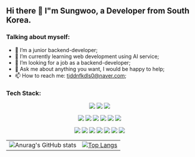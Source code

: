 ## Hi there 👋 I"m Sungwoo, a Developer from South Korea.

### Talking about myself:
- 🔭 I’m a junior backend-developer;
- 🌱 I’m currently learning web development using AI service;
- 🤔 I’m looking for a job as a backend-developer;
- 💬 Ask me about anything you want, I would be happy to help;
- 📫 How to reach me: tjddnfkdls0@naver.com;

### Tech Stack:
<p align="center">
<img src="https://img.shields.io/badge/python-3776AB?style=for-the-badge&logo=python&logoColor=white"/>
<img src="https://img.shields.io/badge/java-007396?style=for-the-badge&logo=java&logoColor=white"> 
<img src="https://img.shields.io/badge/javascript-F7DF1E?style=for-the-badge&logo=javascript&logoColor=black"/>
</p>
<p align="center">
<img src="https://img.shields.io/badge/spring-6DB33F?style=for-the-badge&logo=spring&logoColor=white"> 
<img src="https://img.shields.io/badge/springboot-6DB33F?style=for-the-badge&logo=springboot&logoColor=white">
<img src="https://img.shields.io/badge/node.js-339933?style=for-the-badge&logo=Node.js&logoColor=white">
<img src="https://img.shields.io/badge/react-61DAFB?style=for-the-badge&logo=react&logoColor=black"> 
<img src="https://img.shields.io/badge/mysql-4479A1?style=for-the-badge&logo=mysql&logoColor=white"> 
<img src="https://img.shields.io/badge/mongoDB-47A248?style=for-the-badge&logo=MongoDB&logoColor=white">
</p>
<p align="center">
  <img src="https://img.shields.io/badge/amazonaws-232F3E?style=for-the-badge&logo=amazonaws&logoColor=white"> 
  <img src="https://img.shields.io/badge/express-000000?style=for-the-badge&logo=express&logoColor=white">
  <img src="https://img.shields.io/badge/Thymeleaf-005F0F?style=for-the-badge&logo=Thymeleaf&logoColor=white">
  <img src="https://img.shields.io/badge/html5-E34F26?style=for-the-badge&logo=html5&logoColor=white"> 
  <img src="https://img.shields.io/badge/css-1572B6?style=for-the-badge&logo=css3&logoColor=white"> 
  <img src="https://img.shields.io/badge/jquery-0769AD?style=for-the-badge&logo=jquery&logoColor=white">
  <img src="https://img.shields.io/badge/bootstrap-7952B3?style=for-the-badge&logo=bootstrap&logoColor=white">
</p>
<table align="center">
  <tr>
    <td>
      <img src="https://github-readme-stats.vercel.app/api?username=ryanch0&show_icons=true&theme=synthwave" alt="Anurag's GitHub stats">
    </td>
    <td>
      <a href="https://github.com/ryanch0/ryanch0">
        <img src="https://github-readme-stats.vercel.app/api/top-langs/?username=ryanch0&layout=compact&theme=dark" alt="Top Langs">
      </a>
    </td>
  </tr>
</table>
